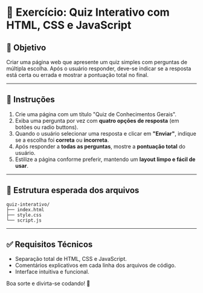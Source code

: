 # 📌 Exercício: Quiz Interativo com HTML, CSS e JavaScript

## 🎯 Objetivo

Criar uma página web que apresente um quiz simples com perguntas de múltipla escolha. Após o usuário responder, deve-se indicar se a resposta está certa ou errada e mostrar a pontuação total no final.

---

## 📝 Instruções

1. Crie uma página com um título "Quiz de Conhecimentos Gerais".
2. Exiba uma pergunta por vez com **quatro opções de resposta** (em botões ou radio buttons).
3. Quando o usuário selecionar uma resposta e clicar em **"Enviar"**, indique se a escolha foi **correta** ou **incorreta**.
4. Após responder a **todas as perguntas**, mostre a **pontuação total** do usuário.
5. Estilize a página conforme preferir, mantendo um **layout limpo e fácil de usar**.

---

## 📂 Estrutura esperada dos arquivos

```
quiz-interativo/
├── index.html
├── style.css
└── script.js
```

---

## ✅ Requisitos Técnicos

- Separação total de HTML, CSS e JavaScript.
- Comentários explicativos em cada linha dos arquivos de código.
- Interface intuitiva e funcional.

Boa sorte e divirta-se codando! 🚀
